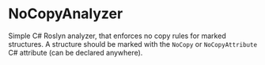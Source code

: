 # NoCopyAnalyzer

Simple C# Roslyn analyzer, that enforces no copy rules for marked structures.
A structure should be marked with the `NoCopy` or `NoCopyAttribute` C# attribute (can be declared anywhere).